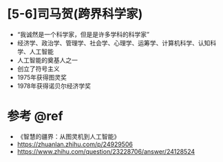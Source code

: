 # [5-6]司马贺(跨界科学家)

- “我诚然是一个科学家，但是是许多学科的科学家”
- 经济学、政治学、管理学、社会学、心理学、运筹学、计算机科学、认知科学、人工智能
- 人工智能的奠基人之一
- 创立了符号主义
- 1975年获得图灵奖
- 1978年获得诺贝尔经济学奖

# 参考 @ref

- 《智慧的疆界：从图灵机到人工智能》
- https://zhuanlan.zhihu.com/p/24929506
- https://www.zhihu.com/question/23228706/answer/24128524